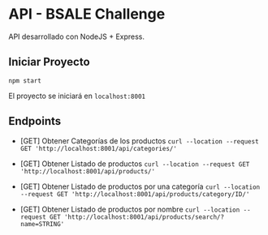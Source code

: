 # API - BSALE Challenge

API desarrollado con NodeJS + Express.

## Iniciar Proyecto

`npm start`

El proyecto se iniciará en `localhost:8001`


## Endpoints 

* [GET] Obtener Categorías de los productos 
```curl --location --request GET 'http://localhost:8001/api/categories/' ```

* [GET] Obtener Listado de productos
```curl --location --request GET 'http://localhost:8001/api/products/' ```

* [GET] Obtener Listado de productos por una categoría
```curl --location --request GET 'http://localhost:8001/api/products/category/ID/' ```

* [GET] Obtener Listado de productos por nombre
```curl --location --request GET 'http://localhost:8001/api/products/search/?name=STRING' ```

